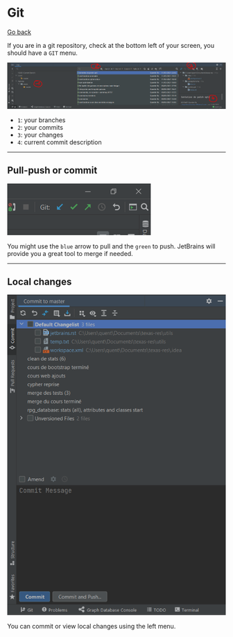 # Git

[Go back](../menus.md)

If you are in a git repository, check at the bottom left of your screen, you should have a `GIT` menu.

![git-tool-jetbrains](git/menu.png)

* `1`: your branches
* `2`: your commits
* `3`: your changes
* `4`: current commit description

<hr class="sl">

## Pull-push or commit

![push-pull-jetbrains](git/push-pull.png)

You might use the `blue` arrow to pull and the `green` to push. JetBrains will provide you a great tool to merge if needed.

<hr class="sr">

## Local changes

![commit-tool-jetbrains](git/current.png)

You can commit or view local changes using the left menu.